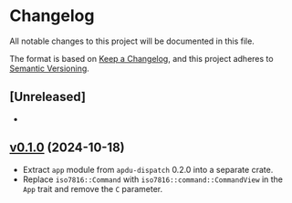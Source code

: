 # Changelog
All notable changes to this project will be documented in this file.

The format is based on [Keep a Changelog](https://keepachangelog.com/en/1.0.0/),
and this project adheres to [Semantic Versioning](https://semver.org/spec/v2.0.0.html).

## [Unreleased]

-

## [v0.1.0](https://github.com/trussed-dev/apdu-dispatch/releases/tag/app-0.1.0) (2024-10-18)

- Extract `app` module from `apdu-dispatch` 0.2.0 into a separate crate.
- Replace `iso7816::Command` with `iso7816::command::CommandView` in the `App` trait and remove the `C` parameter.

